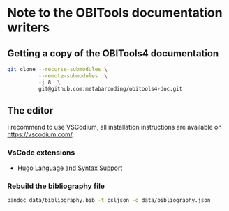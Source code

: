 # Note to the OBITools documentation writers

## Getting a copy of the OBITools4 documentation

```bash
git clone --recurse-submodules \
          --remote-submodules  \
          -j 8  \
          git@github.com:metabarcoding/obitools4-doc.git
```

## The editor

I recommend to use VSCodium, all installation instructions are available on https://vscodium.com/.

### VsCode extensions

- [Hugo Language and Syntax Support](https://marketplace.visualstudio.com/items?itemName=budparr.language-hugo-vscode)


### Rebuild the bibliography file 

```bash
pandoc data/bibliography.bib -t csljson -o data/bibliography.json
```